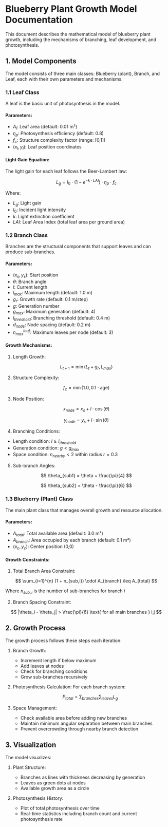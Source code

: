 # Blueberry Plant Growth Model Documentation

This document describes the mathematical model of blueberry plant growth, including the mechanisms of branching, leaf development, and photosynthesis.

## 1. Model Components

The model consists of three main classes: Blueberry (plant), Branch, and Leaf, each with their own parameters and mechanisms.

### 1.1 Leaf Class

A leaf is the basic unit of photosynthesis in the model.

#### Parameters:
- $A_l$: Leaf area (default: 0.01 m²)
- $\eta_p$: Photosynthesis efficiency (default: 0.8)
- $f_c$: Structure complexity factor (range: [0,1])
- $(x_l, y_l)$: Leaf position coordinates

#### Light Gain Equation:
The light gain for each leaf follows the Beer-Lambert law:

$$
L_g = I_0 \cdot (1 - e^{-k \cdot LAI}) \cdot \eta_p \cdot f_c
$$

Where:
- $L_g$: Light gain
- $I_0$: Incident light intensity
- $k$: Light extinction coefficient
- $LAI$: Leaf Area Index (total leaf area per ground area)

### 1.2 Branch Class

Branches are the structural components that support leaves and can produce sub-branches.

#### Parameters:
- $(x_s, y_s)$: Start position
- $\theta$: Branch angle
- $l$: Current length
- $l_{max}$: Maximum length (default: 1.0 m)
- $g_r$: Growth rate (default: 0.1 m/step)
- $g$: Generation number
- $g_{max}$: Maximum generation (default: 4)
- $l_{threshold}$: Branching threshold (default: 0.4 m)
- $d_{node}$: Node spacing (default: 0.2 m)
- $n_{max}^{leaf}$: Maximum leaves per node (default: 3)

#### Growth Mechanisms:

1. Length Growth:

$$
L_{t+1} = \min(L_t + g_r, L_{max})
$$

2. Structure Complexity:

$$
f_c = \min(1.0, 0.1 \cdot \text{age})
$$

3. Node Position:

$$
x_{node} = x_s + l \cdot \cos(\theta)
$$

$$
y_{node} = y_s + l \cdot \sin(\theta)
$$

4. Branching Conditions:
- Length condition: $l \geq l_{threshold}$
- Generation condition: $g < g_{max}$
- Space condition: $n_{nearby} < 2$ within radius $r = 0.3$

5. Sub-branch Angles:

$$
\theta_{sub1} = \theta + \frac{\pi}{4}
$$

$$
\theta_{sub2} = \theta - \frac{\pi}{6}
$$

### 1.3 Blueberry (Plant) Class

The main plant class that manages overall growth and resource allocation.

#### Parameters:
- $A_{total}$: Total available area (default: 3.0 m²)
- $A_{branch}$: Area occupied by each branch (default: 0.1 m²)
- $(x_c, y_c)$: Center position (0,0)

#### Growth Constraints:

1. Total Branch Area Constraint:

$$
\sum_{i=1}^{n} (1 + n_{sub,i}) \cdot A_{branch} \leq A_{total}
$$

Where $n_{sub,i}$ is the number of sub-branches for branch $i$

2. Branch Spacing Constraint:

$$
|\theta_i - \theta_j| > \frac{\pi}{6} \text{ for all main branches } i,j
$$

## 2. Growth Process

The growth process follows these steps each iteration:

1. Branch Growth:
   - Increment length if below maximum
   - Add leaves at nodes
   - Check for branching conditions
   - Grow sub-branches recursively

2. Photosynthesis Calculation:
   For each branch system:
   
   $$ P_{total} = \sum_{branches} \sum_{leaves} L_g $$

3. Space Management:
   - Check available area before adding new branches
   - Maintain minimum angular separation between main branches
   - Prevent overcrowding through nearby branch detection

## 3. Visualization

The model visualizes:
1. Plant Structure:
   - Branches as lines with thickness decreasing by generation
   - Leaves as green dots at nodes
   - Available growth area as a circle

2. Photosynthesis History:
   - Plot of total photosynthesis over time
   - Real-time statistics including branch count and current photosynthesis rate
